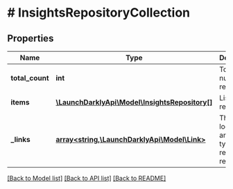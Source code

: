 # # InsightsRepositoryCollection

## Properties

Name | Type | Description | Notes
------------ | ------------- | ------------- | -------------
**total_count** | **int** | Total number of repositories |
**items** | [**\LaunchDarklyApi\Model\InsightsRepository[]**](InsightsRepository.md) | List of repositories |
**_links** | [**array<string,\LaunchDarklyApi\Model\Link>**](Link.md) | The location and content type of related resources | [optional]

[[Back to Model list]](../../README.md#models) [[Back to API list]](../../README.md#endpoints) [[Back to README]](../../README.md)
